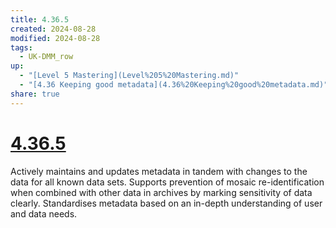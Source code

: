 ```yaml
---
title: 4.36.5
created: 2024-08-28
modified: 2024-08-28
tags:
  - UK-DMM_row
up:
  - "[Level 5 Mastering](Level%205%20Mastering.md)"
  - "[4.36 Keeping good metadata](4.36%20Keeping%20good%20metadata.md)"
share: true
---
```

# [4.36.5](4.36.5.md)

Actively maintains and updates metadata in tandem with changes to the data for all known data sets. Supports prevention of mosaic re-identification when combined with other data in archives by marking sensitivity of data clearly. Standardises metadata based on an in-depth understanding of user and data needs.
